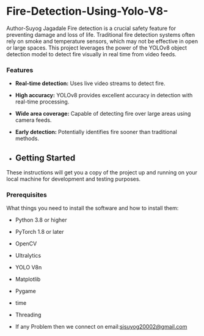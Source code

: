 # Fire-Detection-Using-Yolo-V8-
Author-Suyog Jagadale
Fire detection is a crucial safety feature for preventing damage and loss of life. Traditional fire detection systems often rely on smoke and temperature sensors, which may not be effective in open or large spaces. This project leverages the power of the YOLOv8 object detection model to detect fire visually in real time from video feeds.

### Features

- **Real-time detection:** Uses live video streams to detect fire.
- **High accuracy:** YOLOv8 provides excellent accuracy in detection with real-time processing.
- **Wide area coverage:** Capable of detecting fire over large areas using camera feeds.
- **Early detection:** Potentially identifies fire sooner than traditional methods.

- ## Getting Started

These instructions will get you a copy of the project up and running on your local machine for development and testing purposes.

### Prerequisites

What things you need to install the software and how to install them:

- Python 3.8 or higher
- PyTorch 1.8 or later
- OpenCV
- Ultralytics
- YOLO V8n
- Matplotlib
- Pygame
- time
- Threading

- If any Problem then we connect on email:sjsuyog20002@gmail.com
